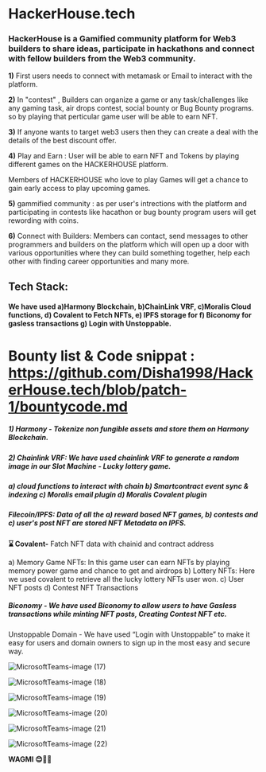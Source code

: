 # HackerHouse.tech

### HackerHouse is a Gamified community platform for Web3 builders to share ideas, participate in hackathons and connect with fellow builders from the Web3 community. 

**1)** First users needs to connect with metamask or Email to interact with the platform.


**2)**  In "contest" , Builders can organize a game or any task/challenges like any gaming task, air drops contest, social bounty or Bug Bounty programs.
 so by playing that perticular game user will be able to earn NFT.
 

**3)**  If anyone wants to target web3 users then they can create a deal with the details of the  best discount offer.


**4)**  Play and Earn : User will be able to earn NFT and Tokens by playing different games on the HACKERHOUSE platform.


Members of HACKERHOUSE who love to play Games will get a chance to gain early access to play upcoming games. 


**5)**  gammified community : as per user's intrections with the platform and participating in contests like hacathon or bug bounty program 
users will get rewording with coins.


**6)**  Connect with Builders: Members can contact, send messages to other programmers and builders on the platform which will open up a door with various opportunities where they can build something together, help each other with finding career opportunities and many more. 

##  Tech Stack:
####  We have used a)Harmony Blockchain, b)ChainLink VRF, c)Moralis Cloud functions, d) Covalent to Fetch NFTs, e) IPFS storage for f) Biconomy for gasless transactions g) Login with Unstoppable.


# Bounty list & Code snippat : https://github.com/Disha1998/HackerHouse.tech/blob/patch-1/bountycode.md

##### 1) Harmony -  Tokenize non fungible assets and store them on Harmony Blockchain.

##### 2) Chainlink VRF: We have used chainlink VRF to generate a random image in our Slot Machine - Lucky lottery game. 

##### a) cloud functions to interact with chain b) Smartcontract event sync & indexing c) Moralis email plugin d) Moralis Covalent plugin

##### Filecoin/IPFS: Data of all the a) reward based NFT games, b) contests and c) user's post NFT are stored NFT Metadata on IPFS.

**⌛️ Covalent-** Fatch NFT data with chainid and contract address

a) Memory Game NFTs: In this game user can earn NFTs by playing memory power game and chance to get and airdrops
b) Lottery NFTs: Here we used covalent to retrieve all the lucky lottery NFTs user won.
c) User NFT posts
d) Contest NFT Transactions 

##### Biconomy - We have used Biconomy to allow users to have Gasless transactions while minting NFT posts, Creating Contest NFT etc. 
Unstoppable Domain - We have used “Login with Unstoppable” to make it easy for users and domain owners to sign up in the most easy and secure way.

![MicrosoftTeams-image (17)](https://user-images.githubusercontent.com/69969675/159275912-1d6f7d30-ae1c-4819-acef-1e760b9d5abb.png)


![MicrosoftTeams-image (18)](https://user-images.githubusercontent.com/69969675/159275979-76e28f9f-df01-456e-9fa0-4b6fee8b3c9e.png)


![MicrosoftTeams-image (19)](https://user-images.githubusercontent.com/69969675/159276003-bb6034cc-99d0-4601-9478-cd821cdb62be.png)


![MicrosoftTeams-image (20)](https://user-images.githubusercontent.com/69969675/159276023-9178d51f-7bc6-4512-8eca-64e407abd52d.png)


![MicrosoftTeams-image (21)](https://user-images.githubusercontent.com/69969675/159276043-bcb72294-2f31-48e2-9d73-10ade752da56.png)


![MicrosoftTeams-image (22)](https://user-images.githubusercontent.com/69969675/159276056-5fbcf566-546c-44ae-92f6-2811b497b429.png)


**WAGMI 😊🚀🚀**



